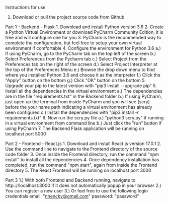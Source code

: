 Instructions for use

1. Download or pull the project source code from Github


Part 1 - Backend - Flask
	1. Download and install Python version 3.6
	2. Create a Python Virtual Environment or download PyCharm Community Edition, it is free and will configure one for you
	3. PyCharm is the recommended way to complete the configuration, but feel free to setup your own virtual environment if comfortable
	4. Configure the environment for Python 3.6
		a.) If using PyCharm, go to the PyCharm tab on the top left of the screen
		b.) Select Preferences from the Pycharm tab
		c.) Select Project from the Preferences tab on the right of the screen
		d.) Select Project Interpreter at the top of the Preferences Menu
		e.) Browse the drop down menu to find where you installed Python 3.6 and choose it as the interpreter
		f.) Click the "Apply" button on the bottom
		g.) Click "OK" button on the bottom
	5. Upgrade your pip to the latest version with "pip3 install --upgrade pip"
	5. Install all the dependencies in the virtual environment
		a.) The dependencies are in the file "requirements.txt" in the Backend folder
		b.) If using PyCharm, just open up the terminal from inside PyCharm and you will see (scry) before the your name path indicating a virtual environment has already been configured
		c.) Install the dependencies with "pip3 install -r requirements.txt"
	6.	Now run the scry.py file
		a.) "python3 scry.py" if running in a virtual environment from command line
		b.) Just click the "run" button if using PyCharm
	7. The Backend Flask application will be running on localhost port 5000
  

Part 2 - Frontend - React.js
	1. Download and install React.js version 17.0.1
	2. Use the command line to navigate to the Frontend directory of the source code folder
	3. Once inside the Frontend directory, run the command "npm install" to install all the dependencies
	4. Once dependency installation has completed, run the command "npm start", again from inside the Frontend directory
	5. The React Frontend will be running on localhost port 3000

Part 3
	1.) With both Frontend and Backend running, navigate to http:://localhost:3000 if it does not automatically popup in your browser
	2.) You can register a new user
	3.) Or feel free to use the following login credentials
			email: "nhencky@gmail.com"
			password: "password"




